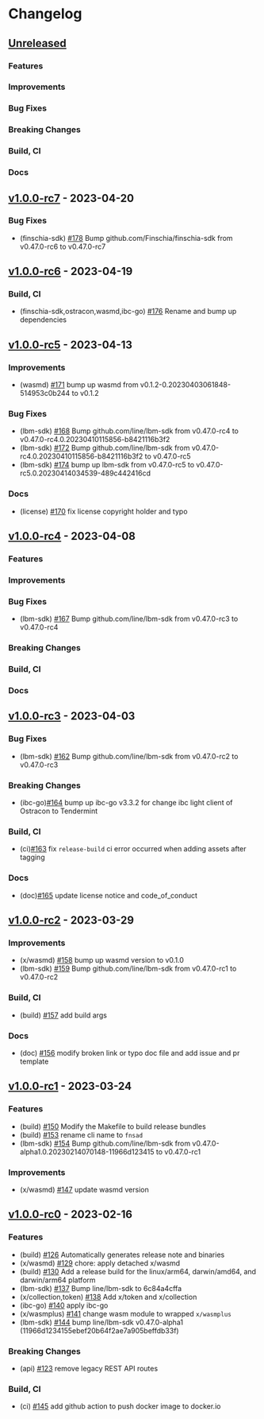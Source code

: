 <!--
Guiding Principles:

Changelogs are for humans, not machines.
There should be an entry for every single version.
The same types of changes should be grouped.
Versions and sections should be linkable.
The latest version comes first.
The release date of each version is displayed.
Mention whether you follow Semantic Versioning.

Usage:

Change log entries are to be added to the Unreleased section under the
appropriate stanza (see below). Each entry should ideally include a tag and
the Github issue reference in the following format:

* (<tag>) \#<issue-number> message

The issue numbers will later be link-ified during the release process so you do
not have to worry about including a link manually, but you can if you wish.

Types of changes (Stanzas):

"Features" for new features.
"Improvements" for changes in existing functionality.
"Deprecated" for soon-to-be removed features.
"Bug Fixes" for any bug fixes.
"Client Breaking" for breaking CLI commands and REST routes.
"State Machine Breaking" for breaking the AppState

Ref: https://keepachangelog.com/en/1.0.0/
-->

# Changelog

## [Unreleased]

### Features

### Improvements

### Bug Fixes

### Breaking Changes

### Build, CI

### Docs


## [v1.0.0-rc7](https://github.com/Finschia/finschia/releases/tag/v1.0.0-rc7) - 2023-04-20

### Bug Fixes
* (finschia-sdk) [\#178](https://github.com/Finschia/finschia/pull/178) Bump github.com/Finschia/finschia-sdk from v0.47.0-rc6 to v0.47.0-rc7


## [v1.0.0-rc6](https://github.com/Finschia/finschia/releases/tag/v1.0.0-rc6) - 2023-04-19

### Build, CI
* (finschia-sdk,ostracon,wasmd,ibc-go) [\#176](https://github.com/Finschia/finschia/pull/176) Rename and bump up dependencies


## [v1.0.0-rc5](https://github.com/Finschia/finschia/releases/tag/v1.0.0-rc5) - 2023-04-13

### Improvements
* (wasmd) [\#171](https://github.com/Finschia/finschia/pull/171) bump up wasmd from v0.1.2-0.20230403061848-514953c0b244 to v0.1.2

### Bug Fixes
* (lbm-sdk) [\#168](https://github.com/Finschia/finschia/pull/168) Bump github.com/line/lbm-sdk from v0.47.0-rc4 to v0.47.0-rc4.0.20230410115856-b8421116b3f2
* (lbm-sdk) [\#172](https://github.com/Finschia/finschia/pull/172) Bump github.com/line/lbm-sdk from v0.47.0-rc4.0.20230410115856-b8421116b3f2 to v0.47.0-rc5
* (lbm-sdk) [\#174](https://github.com/Finschia/finschia/pull/174) bump up lbm-sdk from v0.47.0-rc5 to v0.47.0-rc5.0.20230414034539-489c442416cd

### Docs
* (license) [\#170](https://github.com/Finschia/finschia/pull/170) fix license copyright holder and typo


## [v1.0.0-rc4](https://github.com/Finschia/finschia/releases/tag/v1.0.0-rc4) - 2023-04-08

### Features

### Improvements

### Bug Fixes
* (lbm-sdk) [\#167](https://github.com/Finschia/finschia/pull/167) Bump github.com/line/lbm-sdk from v0.47.0-rc3 to v0.47.0-rc4

### Breaking Changes

### Build, CI

### Docs


## [v1.0.0-rc3](https://github.com/Finschia/finschia/releases/tag/v1.0.0-rc3) - 2023-04-03

### Bug Fixes
* (lbm-sdk) [\#162](https://github.com/Finschia/finschia/pull/162) Bump github.com/line/lbm-sdk from v0.47.0-rc2 to v0.47.0-rc3

### Breaking Changes
* (ibc-go)[\#164](https://github.com/Finschia/finschia/pull/164) bump up ibc-go v3.3.2 for change ibc light client of Ostracon to Tendermint

### Build, CI
* (ci)[\#163](https://github.com/Finschia/finschia/pull/163) fix `release-build` ci error occurred when adding assets after tagging

### Docs
* (doc)[\#165](https://github.com/Finschia/finschia/pull/165) update license notice and code_of_conduct


## [v1.0.0-rc2](https://github.com/Finschia/finschia/releases/tag/v1.0.0-rc2) - 2023-03-29

### Improvements
* (x/wasmd) [\#158](https://github.com/Finschia/finschia/pull/158) bump up wasmd version to v0.1.0
* (lbm-sdk) [\#159](https://github.com/Finschia/finschia/pull/159) Bump github.com/line/lbm-sdk from v0.47.0-rc1 to v0.47.0-rc2

### Build, CI
* (build) [\#157](https://github.com/Finschia/finschia/pull/157) add build args

### Docs
* (doc) [\#156](https://github.com/Finschia/finschia/pull/156) modify broken link or typo doc file and add issue and pr template


## [v1.0.0-rc1](https://github.com/Finschia/finschia/releases/tag/v1.0.0-rc1) - 2023-03-24

### Features
* (build) [\#150](https://github.com/Finschia/finschia/pull/150) Modify the Makefile to build release bundles
* (build) [\#153](https://github.com/Finschia/finschia/pull/153) rename cli name to `fnsad`
* (lbm-sdk) [\#154](https://github.com/Finschia/finschia/pull/154) Bump github.com/line/lbm-sdk from v0.47.0-alpha1.0.20230214070148-11966d123415 to v0.47.0-rc1

### Improvements
* (x/wasmd) [\#147](https://github.com/Finschia/finschia/pull/147) update wasmd version


## [v1.0.0-rc0](https://github.com/Finschia/finschia/releases/tag/v1.0.0-rc0) - 2023-02-16

### Features
* (build) [\#126](https://github.com/Finschia/finschia/pull/126) Automatically generates release note and binaries
* (x/wasmd) [\#129](https://github.com/Finschia/finschia/pull/129) chore: apply detached x/wasmd
* (build) [\#130](https://github.com/Finschia/finschia/pull/130) Add a release build for the linux/arm64, darwin/amd64, and darwin/arm64 platform
* (lbm-sdk) [\#137](https://github.com/Finschia/finschia/pull/137) Bump line/lbm-sdk to 6c84a4cffa
* (x/collection,token) [\#138](https://github.com/Finschia/finschia/pull/138) Add x/token and x/collection
* (ibc-go) [\#140](https://github.com/Finschia/finschia/pull/140) apply ibc-go
* (x/wasmplus) [\#141](https://github.com/Finschia/finschia/pull/141) change wasm module to wrapped `x/wasmplus`
* (lbm-sdk) [\#144](https://github.com/Finschia/finschia/pull/144) bump line/lbm-sdk v0.47.0-alpha1 (11966d1234155ebef20b64f2ae7a905beffdb33f) 

### Breaking Changes
* (api) [\#123](https://github.com/Finschia/finschia/pull/123) remove legacy REST API routes

### Build, CI
* (ci) [\#145](https://github.com/Finschia/finschia/pull/145) add github action to push docker image to docker.io


<!-- Release links -->
[Unreleased]: https://github.com/Finschia/finschia/compare/v0.7.0...HEAD
